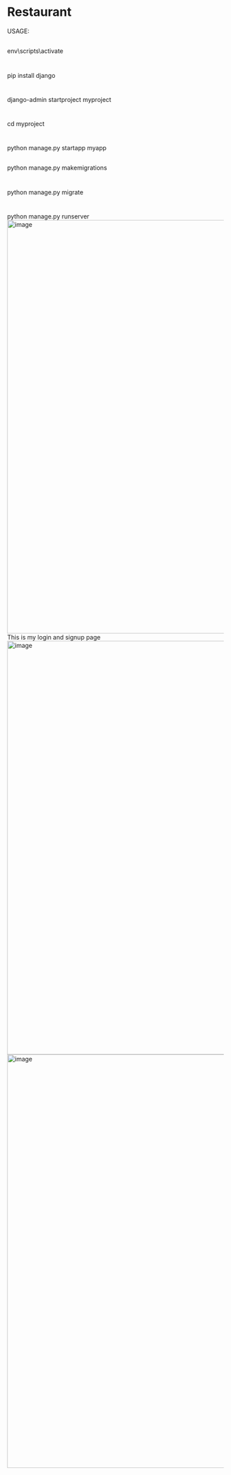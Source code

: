 # Restaurant
USAGE:
##
env\scripts\activate
# 
pip install django
# 
django-admin startproject myproject
#
cd myproject
#
python manage.py startapp myapp
##
python manage.py makemigrations
#
python manage.py migrate
#
python manage.py runserver
<img width="960" alt="image" src="https://github.com/ElnurAliyev07/Restaurant/assets/115114253/6a05fc01-8908-4eca-ad63-0c5ab8192cc2">
This is my login and signup page
<img width="960" alt="image" src="https://github.com/ElnurAliyev07/Restaurant/assets/115114253/c4f6baa5-64a8-4338-b767-43434b3c00cc">
<img width="960" alt="image" src="https://github.com/ElnurAliyev07/Restaurant/assets/115114253/d7add2bb-e630-4141-9400-c5a87c6e8696">

